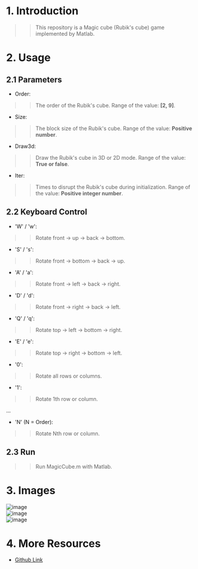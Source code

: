 # 1. Introduction
>>This repository is a Magic cube (Rubik's cube) game implemented by Matlab.

# 2. Usage
## 2.1 Parameters 
- Order:
>>The order of the Rubik's cube.
>>Range of the value: **[2, 9]**.
- Size:
>>The block size of the Rubik's cube.
>>Range of the value: **Positive number**.
- Draw3d:
>>Draw the Rubik's cube in 3D or 2D mode.
>>Range of the value: **True or false**.
- Iter:
>>Times to disrupt the Rubik's cube during initialization.
>>Range of the value: **Positive integer number**.
## 2.2 Keyboard Control  
- 'W' / 'w':
>>Rotate front -> up -> back -> bottom.
- 'S' / 's':
>>Rotate front -> bottom -> back -> up.
- 'A' / 'a':
>>Rotate front -> left -> back -> right.
- 'D' / 'd':
>>Rotate front -> right -> back -> left.
- 'Q' / 'q':
>>Rotate top -> left -> bottom -> right.
- 'E' / 'e':
>>Rotate top -> right -> bottom -> left.
- '0':
>>Rotate all rows or columns.
- '1':
>>Rotate 1th row or column.

...

- 'N' (N = Order):
>>Rotate Nth row or column.
## 2.3 Run
>>Run MagicCube.m with Matlab.

# 3. Images
![image](https://github.com/lh9171338/Matlab-MagicCube/blob/master/image/3order-3D.jpg)  
![image](https://github.com/lh9171338/Matlab-MagicCube/blob/master/image/4order-3D.jpg)  
![image](https://github.com/lh9171338/Matlab-MagicCube/blob/master/image/3order-2D.jpg)

# 4. More Resources
- [Github Link](https://github.com/lh9171338/Outline)
